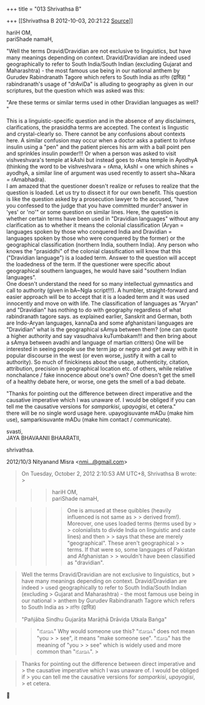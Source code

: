 +++
title = "013 Shrivathsa B"

+++
[[Shrivathsa B	2012-10-03, 20:21:22 [Source](https://groups.google.com/g/bvparishat/c/DxxUrTRCtSo)]]



hariH OM,  
pariShade namaH,  
  
"Well the terms Dravid/Dravidian are not exclusive to linguistics, but have many meanings depending on context. Dravid/Dravidian are indeed used geographically to refer to South India/South Indian (excluding Gujarat and Maharashtra) - the most famous use being in our national anthem by Gurudev Rabindranath Tagore which refers to South India as দ্রাবিড় (द्राविड़) "  
 rabindranath's usage of "drAviDa" is alluding to geography as given in our scriptures, but the question which was asked was this:

  
"Are these terms or similar terms used in other Dravidian languages as well? "  

 This is a linguistic-specific question and in the absence of any disclaimers, clarifications, the prasiddha terms are accepted. The context is lingustic and crystal-clearly so. There cannot be any confusions about contexts here. A similar confusion may occur when a doctor asks a patient to infuse insulin using a "pen" and the patient pierces his arm with a ball point pen and sprinkles insulin powder!!! Or when a person was asked to visit vishveshvara's temple at kAshi but instead goes to rAma temple in AyodhyA (thinking the word to be vishveshvara = rAma, kAshI = one which shines = ayodhyA, a similar line of argument was used recently to assert sha\~Nkara = rAmabhadra).  
 I am amazed that the questioner doesn't realize or refuses to realize that the question is loaded. Let us try to dissect it for our own benefit. This question is like the question asked by a prosecution lawyer to the accused, "have you confessed to the judge that you have committed murder? answer in 'yes' or 'no'" or some question on similar lines. Here, the question is whether certain terms have been used in "Dravidian languages" without any clarification as to whether it means the colonial classification (Aryan = languages spoken by those who conquered India and Dravidian = languages spoken by those who were conquered by the former) or the geographical classification (northern India, southern India). Any person who knows the "prasiddhi" of the colonial classification will know that this ("Dravidian language") is a loaded term. Answer to the question will accept the loadedness of the term. If the questioner were specific about geographical southern languages, he would have said "southern Indian languages".  
 One doesn't understand the need for so many intellectual gymnastics and call to authority (given in bA\~Ngla script!!!). A humbler, straight-forward and easier approach will be to accept that it is a loaded term and it was used innocently and move on with life. The classification of languages as "Aryan" and "Dravidian" has nothing to do with geography regardless of what rabindranath tagore says. as explained earlier, Sanskrit and German, both are Indo-Aryan languages, kannaDa and some afghanistani languages are "Dravidian" what is the geographical sAmya between them? (one can quote a higher authority and say vasudhaiva kuTumbakam!!! and then bring about a sAmya between avadhi and language of martian critters) One will be interested in seeing people use the term jap or negro and get away with it in popular discourse in the west (or even worse, justify it with a call to authority). So much of finickiness about the usage, authenticity, citation, attribution, precision in geographical location etc. of others, while relative nonchalance / fake innocence about one's own? One doesn't get the smell of a healthy debate here, or worse, one gets the smell of a bad debate.  
  
"Thanks for pointing out the difference between direct imperative and the causative imperative which I was unaware of. I would be obliged if you can tell me the causative versions for *samparkisi*, *upayogisi*, et cetera."  
 there will be no single word usage here. upayogisuvante mADu (make him use), samparkisuvante mADu (make him contact / communicate).

  
  
svasti,  
 JAYA BHAVAANII BHAARATII,  

shrivathsa.  
  

2012/10/3 Nityanand Misra \<[nmi...@gmail.com]()\>  

> 
> >   
> On Tuesday, October 2, 2012 2:10:53 AM UTC+8, Shrivathsa B wrote: >
> 
> > > hariH OM,  
> > pariShade namaH,

> >   
> >   
> > > > 
> > > > One is amused at these quibbles (heavily influenced is not same as > > derived from!). Moreover, one uses loaded terms (terms used by > > colonialists to divide India on linguistic and caste lines) and then > > says that these are merely "geographical". These aren't geographical > > terms. If that were so, some languages of Pakistan and Afghanistan > > wouldn't have been classified as "dravidian".  
> > > > 

> 
> >   
> Well the terms Dravid/Dravidian are not exclusive to linguistics, but > have many meanings depending on context. Dravid/Dravidian are indeed > used geographically to refer to South India/South Indian (excluding > Gujarat and Maharashtra) - the most famous use being in our national > anthem by Gurudev Rabindranath Tagore which refers to South India as > দ্রাবিড় (द्राविड़)  
>   
> "Pañjāba Sindhu Gujarāṭa Marāṭhā Drāviḍa Utkala Baṅga"  
>   
>   
> > 

> 
> > >   
> > "ನೋಡಿಸಿ" Why would someone use this? "ನೋಡಿಸಿ" does not mean "you > > see", it means "make someone see". "ನೋಡಿ" has the meaning of "you > > see" which is widely used and more common than "ನೋಡಿಸಿ". >
> 

> 
> >   
> Thanks for pointing out the difference between direct imperative and > the causative imperative which I was unaware of. I would be obliged if > you can tell me the causative versions for *samparkisi*, *upayogisi*, > et cetera.  
> 
> > 



